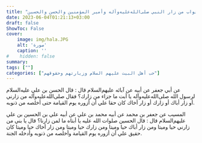 ```yaml
---
title: "ثواب من زار النبي صلى‌الله‌عليه‌وآله وأمير المؤمنين والحسن والحسين"
date: 2023-06-04T01:21:13+03:00
draft: false
ShowToc: False
cover:
    image: img/hala.JPG
    alt: 'صورة'
    caption: ''
#    hidden: false
summary: 
tags: [""]
categories: ["حب أهل البيت عليهم السلام وزيارتهم وحقوقهم"]
---
```

عن أبي
جعفر عن أبيه عن آبائه عليهم‌السلام قال : قال الحسن بن علي عليه‌السلام
لرسول الله صلى‌الله‌عليه‌وآله يا أبت ما جزاء من زارك؟ فقال صلى‌الله‌عليه‌وآله من زارني أو
زار أباك أو زارك أو زار أخاك كان حقا علي أن أزوره يوم القيامة حتى
أخلصه من ذنوبه.

المسيب عن جعفر بن
محمد عن أبيه محمد بن علي عن أبيه علي بن الحسين بن علي عليهم‌السلام
قال : قال الحسين صلوات الله عليه يا أبتاه ما لمن زارنا؟ قال يا بني من
زارني حيا وميتا ومن زار أباك حيا وميتا ومن زارك حيا وميتا ومن زار
أخاك حيا وميتا كان حقيق علي أن أزوره يوم القيامة وأخلصه من ذنوبه
وأدخله الجنة.

